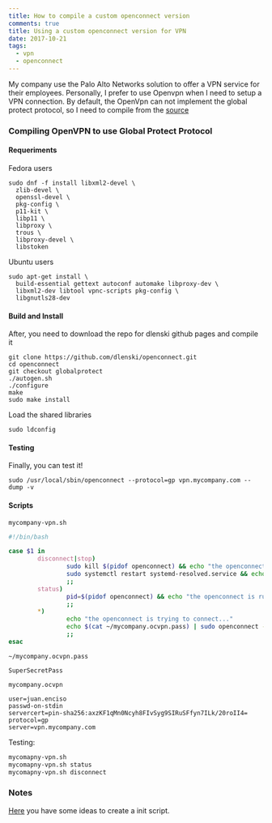 ```yaml
---
title: How to compile a custom openconnect version
comments: true
title: Using a custom openconnect version for VPN
date: 2017-10-21
tags:
  - vpn
  - openconnect
---
```


My company use the Palo Alto Networks solution to offer a VPN service for their employees. Personally, I prefer to use Openvpn when I need to setup a VPN connection. By default, the OpenVpn can not implement the global protect protocol, so I need to compile from the [source](https://github.com/dlenski/openconnect/tree/globalprotect)

### Compiling OpenVPN to use Global Protect Protocol

#### Requeriments

Fedora users

```shell
sudo dnf -f install libxml2-devel \
  zlib-devel \
  openssl-devel \
  pkg-config \
  p11-kit \
  libp11 \
  libproxy \
  trous \
  libproxy-devel \
  libstoken 
```

Ubuntu users 

```shell
sudo apt-get install \
  build-essential gettext autoconf automake libproxy-dev \
  libxml2-dev libtool vpnc-scripts pkg-config \
  libgnutls28-dev
```

#### Build and Install

After, you need to download the repo for dlenski github pages and compile it

```shell
git clone https://github.com/dlenski/openconnect.git
cd openconnect
git checkout globalprotect
./autogen.sh
./configure
make
sudo make install
```

Load the shared libraries

```shell
sudo ldconfig
```

#### Testing 

Finally, you can test it!

```shell
sudo /usr/local/sbin/openconnect --protocol=gp vpn.mycompany.com --dump -v
```

#### Scripts

`mycompany-vpn.sh`

```bash
#!/bin/bash

case $1 in
        disconnect|stop)
                sudo kill $(pidof openconnect) && echo "the openconnect was disconnected"
                sudo systemctl restart systemd-resolved.service && echo "DNS service was restarted"
                ;;
        status)
                pid=$(pidof openconnect) && echo "the openconnect is running | pidof: $pid" || echo "the openconnect is stopped"
                ;;
        *)
                echo "the openconnect is trying to connect..."
                echo $(cat ~/mycompany.ocvpn.pass) | sudo openconnect -b --config=/home/jenciso/mycompany.ocvpn
                ;;
esac
```

`~/mycompany.ocvpn.pass`

```
SuperSecretPass
```

`mycompany.ocvpn`

```
user=juan.enciso
passwd-on-stdin
servercert=pin-sha256:axzKF1qMn0Ncyh8FIvSyg9SIRuSFfyn7ILk/20roII4=
protocol=gp
server=vpn.mycompany.com
```

Testing:

```bash
mycomapny-vpn.sh
mycomapny-vpn.sh status
mycomapny-vpn.sh disconnect
```

### Notes

[Here](https://serverfault.com/questions/584163/supplying-password-to-openconnect-started-via-start-stop-daemon) you have some ideas to create a init script.

